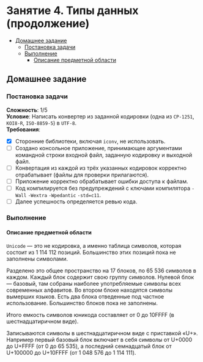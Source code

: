 # Занятие 4. Типы данных (продолжение) 
- [Домашнее задание](#homework)
  - [Постановка задачи](#statement)
  - [Выполнение](#completion)
    - [Описание предметной области](#subject_area)


## Домашнее задание <a name="homework"></a>
### Постановка задачи <a name="statement"></a>
**Сложность**: 1/5  
**Условие**: Написать конвертер из заданной кодировки (одна из `CP-1251`, `KOI8-R`, `ISO-8859-5`) в `UTF-8`.  
**Требования**:  
<!-- TODO-IST:START -->
* [x] Сторонние библиотеки, включая `iconv`, не использовать.  
* [ ] Создано консольное приложение, принимающее аргументами командной строки входной файл, заданную кодировку и выходной файл.
* [ ] Конвертация из каждой из трёх указанных кодировок корректно отрабатывает (файлы для проверки прилагаются).
* [ ] Приложение корректно обрабатывает ошибки доступа к файлам.
* [ ] Код компилируется без предупреждений с ключами компилятора `-Wall` `-Wextra` `-Wpedantic` `-std=c11`.
* [ ] Далее успешность определяется ревью кода.
<!-- TODO-IST:END -->

### Выполнение <a name="completion"></a>
#### Описание предметной области <a name="subject_area"></a>
`Unicode` — это не кодировка, а именно таблица символов, которая состоит из 1 114 112 позиций. Большинство этих позиций пока не заполнены символами.  

Разделено это общее пространство на 17 блоков, по 65 536 символов в каждом. Каждый блок содержит свою группу символов. Нулевой блок — базовый, там собраны наиболее употребляемые символы всех современных алфавитов. Во втором блоке находятся символы вымерших языков. Есть два блока отведенные под частное использование. Большинство блоков пока не заполнены.  

Итого емкость символов юникода составляет от 0 до 10FFFF (в шестнадцатиричном виде).  

Записываются символы в шестнадцатиричном виде с приставкой «U+». Например первый базовый блок включает в себя символы от U+0000 до U+FFFF (от 0 до 65 535), а последний семнадцатый блок от U+100000 до U+10FFFF (от 1 048 576 до 1 114 111).  
